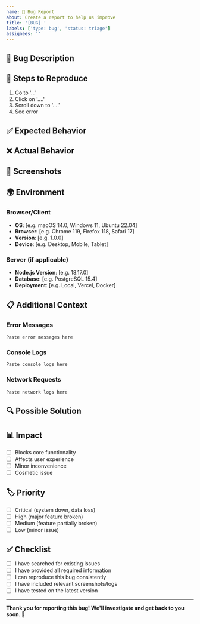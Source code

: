 ```yaml
---
name: 🐛 Bug Report
about: Create a report to help us improve
title: '[BUG] '
labels: ['type: bug', 'status: triage']
assignees: ''
---
```


## 🐛 Bug Description

<!-- A clear and concise description of what the bug is -->

## 🔄 Steps to Reproduce

<!-- Steps to reproduce the behavior -->

1. Go to '...'
2. Click on '....'
3. Scroll down to '....'
4. See error

## ✅ Expected Behavior

<!-- A clear and concise description of what you expected to happen -->

## ❌ Actual Behavior

<!-- A clear and concise description of what actually happened -->

## 📸 Screenshots

<!-- If applicable, add screenshots to help explain your problem -->

## 🌍 Environment

<!-- Please complete the following information -->

### Browser/Client
- **OS**: [e.g. macOS 14.0, Windows 11, Ubuntu 22.04]
- **Browser**: [e.g. Chrome 119, Firefox 118, Safari 17]
- **Version**: [e.g. 1.0.0]
- **Device**: [e.g. Desktop, Mobile, Tablet]

### Server (if applicable)
- **Node.js Version**: [e.g. 18.17.0]
- **Database**: [e.g. PostgreSQL 15.4]
- **Deployment**: [e.g. Local, Vercel, Docker]

## 📋 Additional Context

<!-- Add any other context about the problem here -->

### Error Messages
<!-- Include any error messages, stack traces, or console logs -->

```
Paste error messages here
```

### Console Logs
<!-- Include relevant browser console logs -->

```
Paste console logs here
```

### Network Requests
<!-- Include relevant network request/response information -->

```
Paste network logs here
```

## 🔍 Possible Solution

<!-- If you have suggestions on how to fix the bug, please describe them here -->

## 📊 Impact

<!-- How does this bug affect you? -->

- [ ] Blocks core functionality
- [ ] Affects user experience
- [ ] Minor inconvenience
- [ ] Cosmetic issue

## 🏷️ Priority

<!-- How urgent is this bug? -->

- [ ] Critical (system down, data loss)
- [ ] High (major feature broken)
- [ ] Medium (feature partially broken)
- [ ] Low (minor issue)

## ✅ Checklist

<!-- Please check all that apply -->

- [ ] I have searched for existing issues
- [ ] I have provided all required information
- [ ] I can reproduce this bug consistently
- [ ] I have included relevant screenshots/logs
- [ ] I have tested on the latest version

---

**Thank you for reporting this bug! We'll investigate and get back to you soon. 🚀**